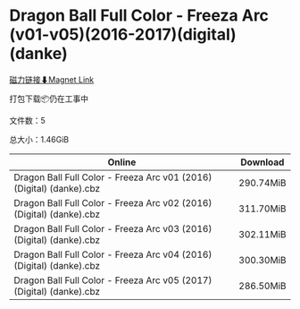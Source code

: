 # Dragon Ball Full Color - Freeza Arc (v01-v05)(2016-2017)(digital)(danke)

[磁力链接⬇Magnet Link](magnet:?xt=urn:btih:3cb49f7dc7477f5d56bba67aaa6a476daefcdc4a&dn=Dragon%20Ball%20Full%20Color%20-%20Freeza%20Arc%20%28v01-v05%29%282016-2017%29%28digital%29%28danke%29)

打包下载📦仍在工事中

文件数：5

总大小：1.46GiB

Online | Download
--- | ---
Dragon Ball Full Color - Freeza Arc v01 (2016) (Digital) (danke).cbz | 290.74MiB
Dragon Ball Full Color - Freeza Arc v02 (2016) (Digital) (danke).cbz | 311.70MiB
Dragon Ball Full Color - Freeza Arc v03 (2016) (Digital) (danke).cbz | 302.11MiB
Dragon Ball Full Color - Freeza Arc v04 (2016) (Digital) (danke).cbz | 300.30MiB
Dragon Ball Full Color - Freeza Arc v05 (2017) (Digital) (danke).cbz | 286.50MiB